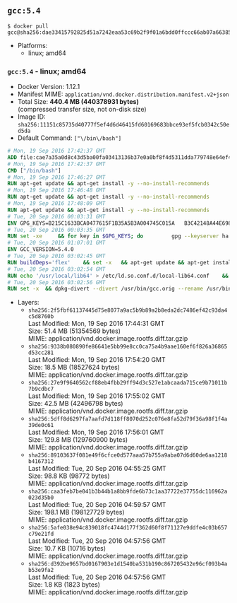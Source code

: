 ## `gcc:5.4`

```console
$ docker pull gcc@sha256:dae33415792825d51a7242eaa53c69b2f9f01a6bdd0ffccc66ab07a663855273
```

-	Platforms:
	-	linux; amd64

### `gcc:5.4` - linux; amd64

-	Docker Version: 1.12.1
-	Manifest MIME: `application/vnd.docker.distribution.manifest.v2+json`
-	Total Size: **440.4 MB (440378931 bytes)**  
	(compressed transfer size, not on-disk size)
-	Image ID: `sha256:11151c85735d40777f5ef4d6d46415fd60169683bbce93ef5fcb0342c50ed5da`
-	Default Command: `["\/bin\/bash"]`

```dockerfile
# Mon, 19 Sep 2016 17:42:37 GMT
ADD file:cae7a35a0d8c43d5ba00fa03413136b37e0a0bf8f4d5311dda779748e64ef425 in / 
# Mon, 19 Sep 2016 17:42:37 GMT
CMD ["/bin/bash"]
# Mon, 19 Sep 2016 17:46:27 GMT
RUN apt-get update && apt-get install -y --no-install-recommends 		ca-certificates 		curl 		wget 	&& rm -rf /var/lib/apt/lists/*
# Mon, 19 Sep 2016 17:46:48 GMT
RUN apt-get update && apt-get install -y --no-install-recommends 		bzr 		git 		mercurial 		openssh-client 		subversion 				procps 	&& rm -rf /var/lib/apt/lists/*
# Mon, 19 Sep 2016 17:48:09 GMT
RUN apt-get update && apt-get install -y --no-install-recommends 		autoconf 		automake 		bzip2 		file 		g++ 		gcc 		imagemagick 		libbz2-dev 		libc6-dev 		libcurl4-openssl-dev 		libdb-dev 		libevent-dev 		libffi-dev 		libgeoip-dev 		libglib2.0-dev 		libjpeg-dev 		libkrb5-dev 		liblzma-dev 		libmagickcore-dev 		libmagickwand-dev 		libmysqlclient-dev 		libncurses-dev 		libpng-dev 		libpq-dev 		libreadline-dev 		libsqlite3-dev 		libssl-dev 		libtool 		libwebp-dev 		libxml2-dev 		libxslt-dev 		libyaml-dev 		make 		patch 		xz-utils 		zlib1g-dev 	&& rm -rf /var/lib/apt/lists/*
# Tue, 20 Sep 2016 00:03:31 GMT
ENV GPG_KEYS=B215C1633BCA0477615F1B35A5B3A004745C015A 	B3C42148A44E6983B3E4CC0793FA9B1AB75C61B8 	90AA470469D3965A87A5DCB494D03953902C9419 	80F98B2E0DAB6C8281BDF541A7C8C3B2F71EDF1C 	7F74F97C103468EE5D750B583AB00996FC26A641 	33C235A34C46AA3FFB293709A328C3A2C3C45C06
# Tue, 20 Sep 2016 00:03:35 GMT
RUN set -xe 	&& for key in $GPG_KEYS; do 		gpg --keyserver ha.pool.sks-keyservers.net --recv-keys "$key"; 	done
# Tue, 20 Sep 2016 01:07:01 GMT
ENV GCC_VERSION=5.4.0
# Tue, 20 Sep 2016 03:02:45 GMT
RUN buildDeps='flex' 	&& set -x 	&& apt-get update && apt-get install -y $buildDeps --no-install-recommends 	&& rm -r /var/lib/apt/lists/* 	&& curl -fSL "http://ftpmirror.gnu.org/gcc/gcc-$GCC_VERSION/gcc-$GCC_VERSION.tar.bz2" -o gcc.tar.bz2 	&& curl -fSL "http://ftpmirror.gnu.org/gcc/gcc-$GCC_VERSION/gcc-$GCC_VERSION.tar.bz2.sig" -o gcc.tar.bz2.sig 	&& gpg --batch --verify gcc.tar.bz2.sig gcc.tar.bz2 	&& mkdir -p /usr/src/gcc 	&& tar -xf gcc.tar.bz2 -C /usr/src/gcc --strip-components=1 	&& rm gcc.tar.bz2* 	&& cd /usr/src/gcc 	&& ./contrib/download_prerequisites 	&& { rm *.tar.* || true; } 	&& dir="$(mktemp -d)" 	&& cd "$dir" 	&& /usr/src/gcc/configure 		--disable-multilib 		--enable-languages=c,c++,fortran,go 	&& make -j"$(nproc)" 	&& make install-strip 	&& cd .. 	&& rm -rf "$dir" 	&& apt-get purge -y --auto-remove $buildDeps
# Tue, 20 Sep 2016 03:02:54 GMT
RUN echo '/usr/local/lib64' > /etc/ld.so.conf.d/local-lib64.conf 	&& ldconfig -v
# Tue, 20 Sep 2016 03:02:56 GMT
RUN set -x 	&& dpkg-divert --divert /usr/bin/gcc.orig --rename /usr/bin/gcc 	&& dpkg-divert --divert /usr/bin/g++.orig --rename /usr/bin/g++ 	&& dpkg-divert --divert /usr/bin/gfortran.orig --rename /usr/bin/gfortran 	&& update-alternatives --install /usr/bin/cc cc /usr/local/bin/gcc 999
```

-	Layers:
	-	`sha256:2f5fbf61137445d75e8077a9ac5b9b89a2b8eda2dc7486ef42c93da4c5d8760b`  
		Last Modified: Mon, 19 Sep 2016 17:44:31 GMT  
		Size: 51.4 MB (51354569 bytes)  
		MIME: application/vnd.docker.image.rootfs.diff.tar.gzip
	-	`sha256:9338b080890fe86641e5bb99e8cc0ca75a4b9aae160ef6f826a36865d53cc281`  
		Last Modified: Mon, 19 Sep 2016 17:54:20 GMT  
		Size: 18.5 MB (18527624 bytes)  
		MIME: application/vnd.docker.image.rootfs.diff.tar.gzip
	-	`sha256:27e9f9640562cf88eb4fbb29ff94d3c527e1abcaada715ce9b71011b7b9cdbc7`  
		Last Modified: Mon, 19 Sep 2016 17:55:02 GMT  
		Size: 42.5 MB (42496798 bytes)  
		MIME: application/vnd.docker.image.rootfs.diff.tar.gzip
	-	`sha256:5dff8d6297fa7aafd7d118ff8070d252c076e8fa52d79f36a98f1f4a39de0c61`  
		Last Modified: Mon, 19 Sep 2016 17:56:01 GMT  
		Size: 129.8 MB (129760900 bytes)  
		MIME: application/vnd.docker.image.rootfs.diff.tar.gzip
	-	`sha256:89103637f081e49f6cfce0d577aaa57b755a9aba07d6d60de6aa1218b4167312`  
		Last Modified: Tue, 20 Sep 2016 04:55:25 GMT  
		Size: 98.8 KB (98772 bytes)  
		MIME: application/vnd.docker.image.rootfs.diff.tar.gzip
	-	`sha256:caa3feb7be041b3b44b1a8bb9fde6b73c1aa37722e37755dc116962a023d35b0`  
		Last Modified: Tue, 20 Sep 2016 04:59:57 GMT  
		Size: 198.1 MB (198127729 bytes)  
		MIME: application/vnd.docker.image.rootfs.diff.tar.gzip
	-	`sha256:5afe038e94c839018fc4744d177f362d60f8f71127e9ddfe4c03b657c79e21fd`  
		Last Modified: Tue, 20 Sep 2016 04:57:56 GMT  
		Size: 10.7 KB (10716 bytes)  
		MIME: application/vnd.docker.image.rootfs.diff.tar.gzip
	-	`sha256:d392be9657bd0167903e1d1540ba531b190c867205432e96cf093b4ab53e9fa2`  
		Last Modified: Tue, 20 Sep 2016 04:57:56 GMT  
		Size: 1.8 KB (1823 bytes)  
		MIME: application/vnd.docker.image.rootfs.diff.tar.gzip
